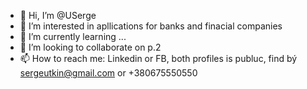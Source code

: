 - 👋 Hi, I’m @USerge
- 👀 I’m interested in apllications for banks and finacial companies
- 🌱 I’m currently learning ...
- 💞️ I’m looking to collaborate on p.2
- 📫 How to reach me: Linkedin or FB, both profiles is publuc, find bý sergeutkin@gmail.com or +380675550550

<!---
USerge/USerge is a ✨ special ✨ repository because its `README.md` (this file) appears on your GitHub profile.
You can click the Preview link to take a look at your changes.
--->

